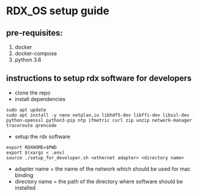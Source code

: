 # RDX_OS setup guide

## pre-requisites:
1. docker
2. docker-compose
3. python 3.6


## instructions to setup rdx software for developers
- clone the repo
- install dependencies

```
sudo apt update
sudo apt install -y nano netplan.io libhdf5-dev libffi-dev libssl-dev python-openssl python3-pip ntp ifmetric curl zip unzip network-manager traceroute qrencode
```

- setup the rdx software

```
export RDXHOME=$PWD
export $(xargs < .env)
source ./setup_for_developer.sh <ethernet adapter> <directory name>
```

* adapter name = the name of the network which should be used for mac binding
* directory name = the path of the directory where software should be installed



